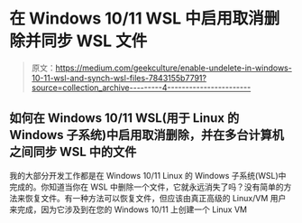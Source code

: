 # 在 Windows 10/11 WSL 中启用取消删除并同步 WSL 文件

> 原文：<https://medium.com/geekculture/enable-undelete-in-windows-10-11-wsl-and-synch-wsl-files-7843155b7791?source=collection_archive---------4----------------------->

## 如何在 Windows 10/11 WSL(用于 Linux 的 Windows 子系统)中启用取消删除，并在多台计算机之间同步 WSL 中的文件

我的大部分开发工作都是在 Windows 10/11 Linux 的 Windows 子系统(WSL)中完成的。你知道当你在 WSL 中删除一个文件，它就永远消失了吗？没有简单的方法来恢复文件。有一种方法可以恢复文件，但应该由真正高级的 Linux/VM 用户来完成，因为它涉及到在您的 Windows 10/11 上创建一个 Linux VM